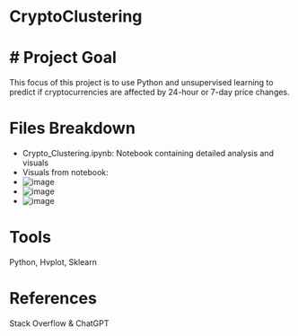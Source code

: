 # CryptoClustering

# # Project Goal
This focus of this project is to use Python and unsupervised learning to predict if cryptocurrencies are affected by 24-hour or 7-day price changes.


# Files Breakdown
- Crypto_Clustering.ipynb: Notebook containing detailed analysis and visuals
- Visuals from notebook:
- ![image](https://github.com/Gabigail95/CryptoClustering/assets/157675893/bdd7d448-0ab4-474f-a15c-440498d88bd7)
- ![image](https://github.com/Gabigail95/CryptoClustering/assets/157675893/24d562f0-352d-460d-838f-1c391b023aad)
- ![image](https://github.com/Gabigail95/CryptoClustering/assets/157675893/4df36daf-a15b-4b2e-ba5c-e378628fb1c1)

# Tools
Python, Hvplot, Sklearn

# References
Stack Overflow & ChatGPT
